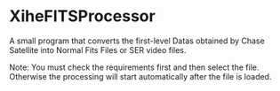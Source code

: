 # XiheFITSProcessor
A small program that converts the first-level Datas obtained by Chase Satellite into Normal Fits Files or SER video files.

Note: You must check the requirements first and then select the file. Otherwise the processing will start automatically after the file is loaded.
